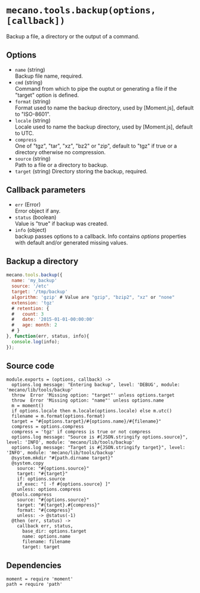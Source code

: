 
# `mecano.tools.backup(options, [callback])`

Backup a file, a directory or the output of a command.

## Options

*   `name` (string)   
    Backup file name, required.   
*   `cmd` (string)      
    Command from which to pipe the ouptut or generating a file if the "target" 
    option is defined.   
*   `format` (string)   
    Format used to name the backup directory, used by [Moment.js], default to 
    "ISO-8601".   
*   `locale` (string)   
    Locale used to name the backup directory, used by [Moment.js], default to 
    UTC.   
*   `compress`   
    One of "tgz", "tar", "xz", "bz2" or "zip", default to "tgz" if true or a directory otherwise no compression.   
*   `source` (string)   
    Path to a file or a directory to backup.   
*   `target` (string)
    Directory storing the backup, required.

## Callback parameters

*   `err` (Error)   
    Error object if any.   
*   `status`  (boolean)   
    Value is "true" if backup was created.   
*   `info` (object)   
    backup passes options to a callback. Info contains _options_ properties with default
    and/or generated missing values.   

## Backup a directory

```js
mecano.tools.backup({
  name: 'my_backup'
  source: '/etc' 
  target: '/tmp/backup'
  algorithm: 'gzip' # Value are "gzip", "bzip2", "xz" or "none"
  extension: 'tgz'
  # retention: {
  #   count: 3
  #   date: '2015-01-01-00:00:00'
  #   age: month: 2
  # }
}, function(err, status, info){
  console.log(info);
});
```

## Source code

    module.exports = (options, callback) ->
      options.log message: "Entering backup", level: 'DEBUG', module: 'mecano/lib/tools/backup'
      throw  Error 'Missing option: "target"' unless options.target
      throw  Error 'Missing option: "name"' unless options.name
      m = moment()
      if options.locale then m.locale(options.locale) else m.utc()
      filename = m.format(options.format)
      target = "#{options.target}/#{options.name}/#{filename}"
      compress = options.compress
      compress = 'tgz' if compress is true or not compress
      options.log message: "Source is #{JSON.stringify options.source}", level: 'INFO', module: 'mecano/lib/tools/backup'
      options.log message: "Target is #{JSON.stringify target}", level: 'INFO', module: 'mecano/lib/tools/backup'
      @system.mkdir "#{path.dirname target}"
      @system.copy
        source: "#{options.source}"
        target: "#{target}"
        if: options.source
        if_exec: "[ -f #{options.source} ]"
        unless: options.compress
      @tools.compress
        source: "#{options.source}"
        target: "#{target}.#{compress}"
        format: "#{compress}"
        unless: -> @status(-1)
      @then (err, status) ->
        callback err, status,
          base_dir: options.target
          name: options.name
          filename: filename
          target: target

## Dependencies

    moment = require 'moment'
    path = require 'path'

[backmeup]: https://github.com/adaltas/node-backmeup
